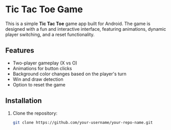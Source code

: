 # Tic Tac Toe Game

This is a simple **Tic Tac Toe** game app built for Android. The game is designed with a fun and interactive interface, featuring animations, dynamic player switching, and a reset functionality.

## Features

- Two-player gameplay (X vs O)
- Animations for button clicks
- Background color changes based on the player's turn
- Win and draw detection
- Option to reset the game

## Installation

1. Clone the repository:
   ```bash
   git clone https://github.com/your-username/your-repo-name.git
